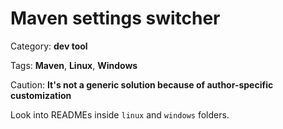 Maven settings switcher
=======================

Category: **dev tool**

Tags: **Maven**, **Linux**, **Windows**

Caution: **It's not a generic solution because of author-specific customization**

Look into READMEs inside ```linux``` and ```windows``` folders.
